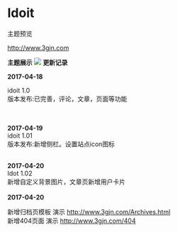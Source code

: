 # Idoit

主题预览

http://www.3gjn.com

**主题展示**
<img src="http://notend.b0.upaiyun.com/usr/uploads/2017/04/358748876.jpg"/>
**更新记录**

<b>2017-04-18</b>

idoit 1.0  <br>版本发布:已完善，评论，文章，页面等功能

<br><br>
<b>2017-04-19</b>
<br>
idoit 1.01   <br>版本发布:新增侧栏。设置站点icon图标
<br><br>

<b>2017-04-20</b>
<br>
Idot 1.02   <br> 新增自定义背景图片，文章页新增用户卡片
<br>
<br>
<b>2017-04-20</b>

新增归档页模板 演示 http://www.3gjn.com/Archives.html
<br>
新增404页面 演示 http://www.3gjn.com/404

